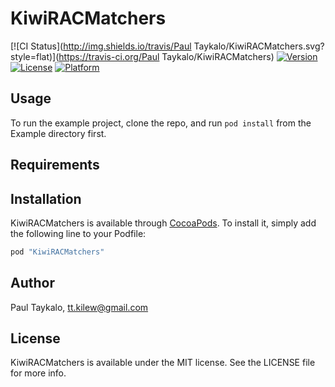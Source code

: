 # KiwiRACMatchers

[![CI Status](http://img.shields.io/travis/Paul Taykalo/KiwiRACMatchers.svg?style=flat)](https://travis-ci.org/Paul Taykalo/KiwiRACMatchers)
[![Version](https://img.shields.io/cocoapods/v/KiwiRACMatchers.svg?style=flat)](http://cocoapods.org/pods/KiwiRACMatchers)
[![License](https://img.shields.io/cocoapods/l/KiwiRACMatchers.svg?style=flat)](http://cocoapods.org/pods/KiwiRACMatchers)
[![Platform](https://img.shields.io/cocoapods/p/KiwiRACMatchers.svg?style=flat)](http://cocoapods.org/pods/KiwiRACMatchers)

## Usage

To run the example project, clone the repo, and run `pod install` from the Example directory first.

## Requirements

## Installation

KiwiRACMatchers is available through [CocoaPods](http://cocoapods.org). To install
it, simply add the following line to your Podfile:

```ruby
pod "KiwiRACMatchers"
```

## Author

Paul Taykalo, tt.kilew@gmail.com

## License

KiwiRACMatchers is available under the MIT license. See the LICENSE file for more info.
